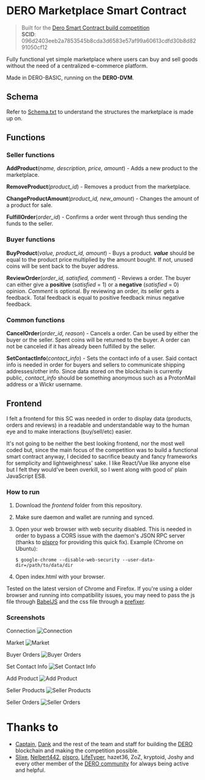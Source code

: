 # DERO Marketplace Smart Contract

>Built for the [Dero Smart Contract build competition](https://forum.dero.io/t/dero-smart-contract-build-competition/891)  
**SCID**: 096d2403eeb2a7853545b8cda3d6583e57af99a60613cdfd30b8d8291050cf12

Fully functional yet simple marketplace where users can buy and sell goods without the need of a centralized e-commerce platform.

Made in DERO-BASIC, running on the **DERO-DVM**.

## Schema

Refer to [Schema.txt](./Schema.txt) to understand the structures the marketplace is made up on.

## Functions

### Seller functions

**AddProduct**(_name, description, price, amount_) - Adds a new product to the marketplace.

**RemoveProduct**(_product_id_) - Removes a product from the marketplace.

**ChangeProductAmount**(_product_id, new_amount_) - Changes the amount of a product for sale.

**FulfillOrder**(_order_id_) - Confirms a order went through thus sending the funds to the seller.

### Buyer functions

**BuyProduct**(_value, product_id, amount_) - Buys a product. **_value_** should be equal to the product price multiplied by the amount bought. If not, unused coins will be sent back to the buyer address.

**ReviewOrder**(_order_id, satisfied, comment_) - Reviews a order. The buyer can either give a **positive** (_satisfied_ = 1) or a **negative** (_satisfied_ = 0) opinion. _Comment_ is optional. By reviewing an order, its seller gets a feedback. Total feedback is equal to positive feedback minus negative feedback.

### Common functions

**CancelOrder**(_order_id, reason_) - Cancels a order. Can be used by either the buyer or the seller. Spent coins will be returned to the buyer. A order can not be canceled if it has already been fulfilled by the seller.

**SetContactInfo**(_contact_info_) - Sets the contact info of a user. Said contact info is needed in order for buyers and sellers to communicate shipping addresses/other info. Since data stored on the blockchain is currently public, _contact_info_ should be something anonymous such as a ProtonMail address or a Wickr username.

## Frontend

I felt a frontend for this SC was needed in order to display data (products, orders and reviews) in a readable and understandable way to the human eye and to make interactions (buy/sell/etc) easier.

It's not going to be neither the best looking frontend, nor the most well coded but, since the main focus of the competition was to build a functional smart contract anyway, I decided to sacrifice beauty and fancy frameworks for semplicity and lightweighness' sake. I like React/Vue like anyone else but I felt they would've been overkill, so I went along with good ol' plain JavaScript ES8.

### How to run

1. Download the _frontend_ folder from this repository.
2. Make sure daemon and wallet are running and synced.
3. Open your web browser with web security disabled. This is needed in order to bypass a CORS issue with the daemon's JSON RPC server (thanks to [plspro](https://github.com/plrspro) for providing this quick fix). Example (Chrome on Ubuntu):
   
   ```$ google-chrome --disable-web-security --user-data-dir=/path/to/data/dir```   
4. Open index.html with your browser.

Tested on the latest version of Chrome and Firefox. If you're using a older browser and running into compatibility issues, you may need to pass the js file through [BabelJS](https://babeljs.io/repl) and the css file through a [prefixer](https://autoprefixer.github.io/).

### Screenshots

Connection
![Connection](./frontend_screenshots/Connection.png)

Market
![Market](./frontend_screenshots/Market.png)

Buyer Orders
![Buyer Orders](./frontend_screenshots/BuyerOrders.png)

Set Contact Info
![Set Contact Info](./frontend_screenshots/SetContactInfo.png)

Add Product
![Add Product](./frontend_screenshots/AddProduct.png)

Seller Products
![Seller Products](./frontend_screenshots/SellerProducts.png)

Seller Orders
![Seller Orders](./frontend_screenshots/SellerOrders.png)

# Thanks to

* [Captain](https://twitter.com/deroproject), [Dank](https://twitter.com/danktr0n) and the rest of the team and staff for building the [DERO](https://dero.io/) blockchain and making the competition possible.
* [Slixe](https://github.com/Slixe/), [Nelbert442](https://github.com/Nelbert442), [plspro](https://github.com/plrspro), [LifeTyper](https://github.com/lifetyper), hazet36, ZoZ, kryptoid, Joshy and every other member of the [DERO community](https://discord.gg/H95TJDp) for always being active and helpful.
